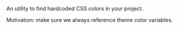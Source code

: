 An utility to find hardcoded CSS colors in your project. 

Motivation: make sure we always reference theme color variables. 
